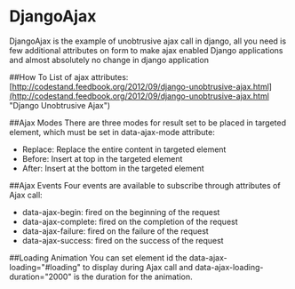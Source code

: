 DjangoAjax
==========

DjangoAjax is the example of unobtrusive ajax call in django, all you need is few additional attributes on form to make ajax enabled Django applications and almost absolutely no change in django application

##How To
List of ajax attributes: [http://codestand.feedbook.org/2012/09/django-unobtrusive-ajax.html](http://codestand.feedbook.org/2012/09/django-unobtrusive-ajax.html "Django Unobtrusive Ajax")  


##Ajax Modes
There are three modes for result set to be placed in targeted element, which must be set in data-ajax-mode attribute:

* Replace: Replace the entire content in targeted element
* Before: Insert at top in the targeted element
* After: Insert at the bottom in the targeted element

  
  
##Ajax Events
Four events are available to subscribe through attributes of Ajax call:

* data-ajax-begin: fired on the beginning of the request
* data-ajax-complete: fired on the completion of the request
* data-ajax-failure: fired on the failure of the request
* data-ajax-success: fired on the success of the request


##Loading Animation
You can set element id the data-ajax-loading="#loading" to display during Ajax call and data-ajax-loading-duration="2000" is the duration for the animation.


